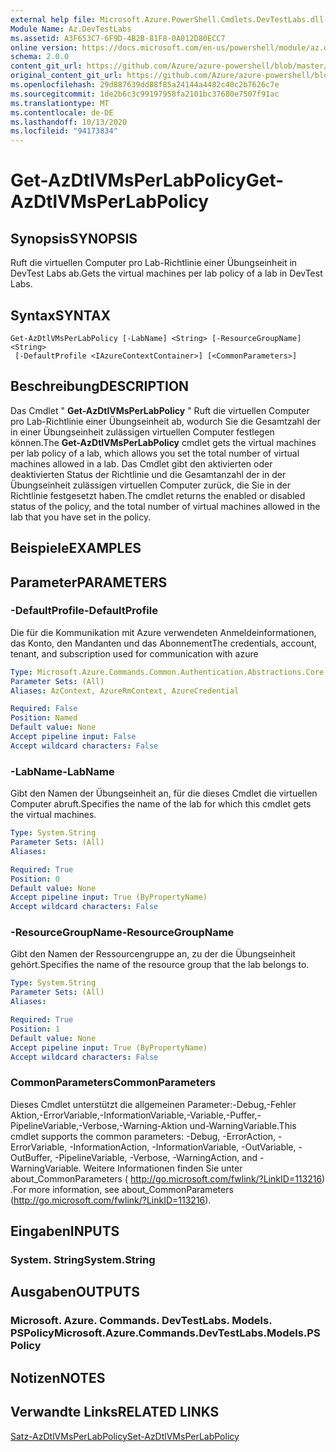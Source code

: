 ```yaml
---
external help file: Microsoft.Azure.PowerShell.Cmdlets.DevTestLabs.dll-Help.xml
Module Name: Az.DevTestLabs
ms.assetid: A3F653C7-6F9D-4B2B-81F8-0A012D80ECC7
online version: https://docs.microsoft.com/en-us/powershell/module/az.devtestlabs/get-azdtlvmsperlabpolicy
schema: 2.0.0
content_git_url: https://github.com/Azure/azure-powershell/blob/master/src/DevTestLabs/DevTestLabs/help/Get-AzDtlVMsPerLabPolicy.md
original_content_git_url: https://github.com/Azure/azure-powershell/blob/master/src/DevTestLabs/DevTestLabs/help/Get-AzDtlVMsPerLabPolicy.md
ms.openlocfilehash: 29d887639dd88f85a24144a4482c40c2b7626c7e
ms.sourcegitcommit: 1de2b6c3c99197958fa2101bc37680e7507f91ac
ms.translationtype: MT
ms.contentlocale: de-DE
ms.lasthandoff: 10/13/2020
ms.locfileid: "94173834"
---
```

# <span data-ttu-id="e1844-101">Get-AzDtlVMsPerLabPolicy</span><span class="sxs-lookup"><span data-stu-id="e1844-101">Get-AzDtlVMsPerLabPolicy</span></span>

## <span data-ttu-id="e1844-102">Synopsis</span><span class="sxs-lookup"><span data-stu-id="e1844-102">SYNOPSIS</span></span>
<span data-ttu-id="e1844-103">Ruft die virtuellen Computer pro Lab-Richtlinie einer Übungseinheit in DevTest Labs ab.</span><span class="sxs-lookup"><span data-stu-id="e1844-103">Gets the virtual machines per lab policy of a lab in DevTest Labs.</span></span>

## <span data-ttu-id="e1844-104">Syntax</span><span class="sxs-lookup"><span data-stu-id="e1844-104">SYNTAX</span></span>

```
Get-AzDtlVMsPerLabPolicy [-LabName] <String> [-ResourceGroupName] <String>
 [-DefaultProfile <IAzureContextContainer>] [<CommonParameters>]
```

## <span data-ttu-id="e1844-105">Beschreibung</span><span class="sxs-lookup"><span data-stu-id="e1844-105">DESCRIPTION</span></span>
<span data-ttu-id="e1844-106">Das Cmdlet " **Get-AzDtlVMsPerLabPolicy** " Ruft die virtuellen Computer pro Lab-Richtlinie einer Übungseinheit ab, wodurch Sie die Gesamtzahl der in einer Übungseinheit zulässigen virtuellen Computer festlegen können.</span><span class="sxs-lookup"><span data-stu-id="e1844-106">The **Get-AzDtlVMsPerLabPolicy** cmdlet gets the virtual machines per lab policy of a lab, which allows you set the total number of virtual machines allowed in a lab.</span></span>
<span data-ttu-id="e1844-107">Das Cmdlet gibt den aktivierten oder deaktivierten Status der Richtlinie und die Gesamtanzahl der in der Übungseinheit zulässigen virtuellen Computer zurück, die Sie in der Richtlinie festgesetzt haben.</span><span class="sxs-lookup"><span data-stu-id="e1844-107">The cmdlet returns the enabled or disabled status of the policy, and the total number of virtual machines allowed in the lab that you have set in the policy.</span></span>

## <span data-ttu-id="e1844-108">Beispiele</span><span class="sxs-lookup"><span data-stu-id="e1844-108">EXAMPLES</span></span>

## <span data-ttu-id="e1844-109">Parameter</span><span class="sxs-lookup"><span data-stu-id="e1844-109">PARAMETERS</span></span>

### <span data-ttu-id="e1844-110">-DefaultProfile</span><span class="sxs-lookup"><span data-stu-id="e1844-110">-DefaultProfile</span></span>
<span data-ttu-id="e1844-111">Die für die Kommunikation mit Azure verwendeten Anmeldeinformationen, das Konto, den Mandanten und das Abonnement</span><span class="sxs-lookup"><span data-stu-id="e1844-111">The credentials, account, tenant, and subscription used for communication with azure</span></span>

```yaml
Type: Microsoft.Azure.Commands.Common.Authentication.Abstractions.Core.IAzureContextContainer
Parameter Sets: (All)
Aliases: AzContext, AzureRmContext, AzureCredential

Required: False
Position: Named
Default value: None
Accept pipeline input: False
Accept wildcard characters: False
```

### <span data-ttu-id="e1844-112">-LabName</span><span class="sxs-lookup"><span data-stu-id="e1844-112">-LabName</span></span>
<span data-ttu-id="e1844-113">Gibt den Namen der Übungseinheit an, für die dieses Cmdlet die virtuellen Computer abruft.</span><span class="sxs-lookup"><span data-stu-id="e1844-113">Specifies the name of the lab for which this cmdlet gets the virtual machines.</span></span>

```yaml
Type: System.String
Parameter Sets: (All)
Aliases:

Required: True
Position: 0
Default value: None
Accept pipeline input: True (ByPropertyName)
Accept wildcard characters: False
```

### <span data-ttu-id="e1844-114">-ResourceGroupName</span><span class="sxs-lookup"><span data-stu-id="e1844-114">-ResourceGroupName</span></span>
<span data-ttu-id="e1844-115">Gibt den Namen der Ressourcengruppe an, zu der die Übungseinheit gehört.</span><span class="sxs-lookup"><span data-stu-id="e1844-115">Specifies the name of the resource group that the lab belongs to.</span></span>

```yaml
Type: System.String
Parameter Sets: (All)
Aliases:

Required: True
Position: 1
Default value: None
Accept pipeline input: True (ByPropertyName)
Accept wildcard characters: False
```

### <span data-ttu-id="e1844-116">CommonParameters</span><span class="sxs-lookup"><span data-stu-id="e1844-116">CommonParameters</span></span>
<span data-ttu-id="e1844-117">Dieses Cmdlet unterstützt die allgemeinen Parameter:-Debug,-Fehler Aktion,-ErrorVariable,-InformationVariable,-Variable,-Puffer,-PipelineVariable,-Verbose,-Warning-Aktion und-WarningVariable.</span><span class="sxs-lookup"><span data-stu-id="e1844-117">This cmdlet supports the common parameters: -Debug, -ErrorAction, -ErrorVariable, -InformationAction, -InformationVariable, -OutVariable, -OutBuffer, -PipelineVariable, -Verbose, -WarningAction, and -WarningVariable.</span></span> <span data-ttu-id="e1844-118">Weitere Informationen finden Sie unter about_CommonParameters ( http://go.microsoft.com/fwlink/?LinkID=113216) .</span><span class="sxs-lookup"><span data-stu-id="e1844-118">For more information, see about_CommonParameters (http://go.microsoft.com/fwlink/?LinkID=113216).</span></span>

## <span data-ttu-id="e1844-119">Eingaben</span><span class="sxs-lookup"><span data-stu-id="e1844-119">INPUTS</span></span>

### <span data-ttu-id="e1844-120">System. String</span><span class="sxs-lookup"><span data-stu-id="e1844-120">System.String</span></span>

## <span data-ttu-id="e1844-121">Ausgaben</span><span class="sxs-lookup"><span data-stu-id="e1844-121">OUTPUTS</span></span>

### <span data-ttu-id="e1844-122">Microsoft. Azure. Commands. DevTestLabs. Models. PSPolicy</span><span class="sxs-lookup"><span data-stu-id="e1844-122">Microsoft.Azure.Commands.DevTestLabs.Models.PSPolicy</span></span>

## <span data-ttu-id="e1844-123">Notizen</span><span class="sxs-lookup"><span data-stu-id="e1844-123">NOTES</span></span>

## <span data-ttu-id="e1844-124">Verwandte Links</span><span class="sxs-lookup"><span data-stu-id="e1844-124">RELATED LINKS</span></span>

[<span data-ttu-id="e1844-125">Satz-AzDtlVMsPerLabPolicy</span><span class="sxs-lookup"><span data-stu-id="e1844-125">Set-AzDtlVMsPerLabPolicy</span></span>](./Set-AzDtlVMsPerLabPolicy.md)


